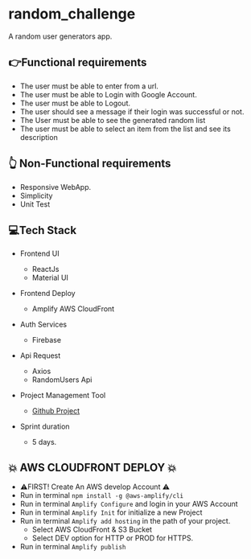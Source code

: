 # random_challenge
A random user generators app.

## :point_right:Functional requirements
- The user must be able to enter from a url.
- The user must be able to Login with Google Account.
- The user must be able to Logout.
- The user should see a message if their login was successful or not.
- The User must be able to see the generated random list
- The user must be able to select an item from the list and see its description

## :point_up_2: Non-Functional requirements
- Responsive WebApp.
- Simplicity
- Unit Test

## :computer:Tech Stack
- Frontend UI
    - ReactJs
    - Material UI
- Frontend Deploy
    - Amplify AWS CloudFront

- Auth Services
    - Firebase

- Api Request
    - Axios
    - RandomUsers Api

- Project Management Tool
    -  [Github Project](https://github.com/betanyeli/random_challenge)

- Sprint duration
    - 5 days.

## :collision: AWS CLOUDFRONT DEPLOY :collision:
- :warning:FIRST! Create An AWS develop Account :warning:
- Run in terminal `npm install -g @aws-amplify/cli`
- Run in terminal `Amplify Configure` and login in your AWS Account
- Run in terminal `Amplify Init` for initialize a new Project
- Run  in terminal `Amplify add hosting` in the path of your project.
    - Select AWS CloudFront & S3 Bucket
    - Select DEV option for HTTP or PROD for HTTPS.
- Run in terminal `Amplify publish` 